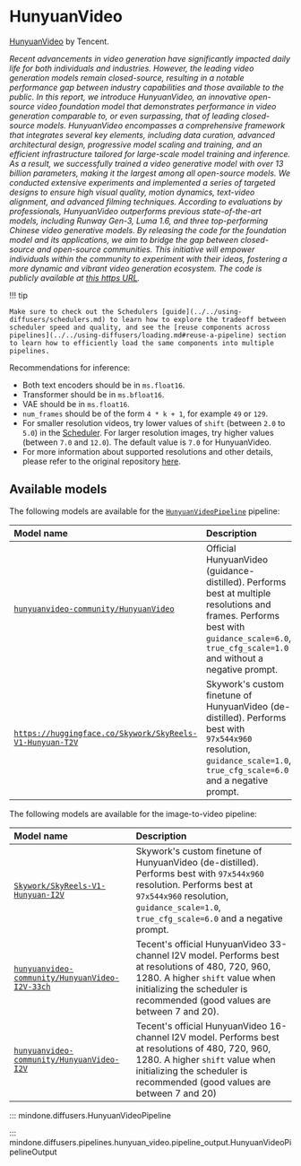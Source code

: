 <!-- Copyright 2024 The HuggingFace Team. All rights reserved.
#
# Licensed under the Apache License, Version 2.0 (the "License");
# you may not use this file except in compliance with the License.
# You may obtain a copy of the License at
#
#     http://www.apache.org/licenses/LICENSE-2.0
#
# Unless required by applicable law or agreed to in writing, software
# distributed under the License is distributed on an "AS IS" BASIS,
# WITHOUT WARRANTIES OR CONDITIONS OF ANY KIND, either express or implied.
# See the License for the specific language governing permissions and
# limitations under the License. -->

# HunyuanVideo

[HunyuanVideo](https://www.arxiv.org/abs/2412.03603) by Tencent.

*Recent advancements in video generation have significantly impacted daily life for both individuals and industries. However, the leading video generation models remain closed-source, resulting in a notable performance gap between industry capabilities and those available to the public. In this report, we introduce HunyuanVideo, an innovative open-source video foundation model that demonstrates performance in video generation comparable to, or even surpassing, that of leading closed-source models. HunyuanVideo encompasses a comprehensive framework that integrates several key elements, including data curation, advanced architectural design, progressive model scaling and training, and an efficient infrastructure tailored for large-scale model training and inference. As a result, we successfully trained a video generative model with over 13 billion parameters, making it the largest among all open-source models. We conducted extensive experiments and implemented a series of targeted designs to ensure high visual quality, motion dynamics, text-video alignment, and advanced filming techniques. According to evaluations by professionals, HunyuanVideo outperforms previous state-of-the-art models, including Runway Gen-3, Luma 1.6, and three top-performing Chinese video generative models. By releasing the code for the foundation model and its applications, we aim to bridge the gap between closed-source and open-source communities. This initiative will empower individuals within the community to experiment with their ideas, fostering a more dynamic and vibrant video generation ecosystem. The code is publicly available at [this https URL](https://github.com/tencent/HunyuanVideo).*

!!! tip

    Make sure to check out the Schedulers [guide](../../using-diffusers/schedulers.md) to learn how to explore the tradeoff between scheduler speed and quality, and see the [reuse components across pipelines](../../using-diffusers/loading.md#reuse-a-pipeline) section to learn how to efficiently load the same components into multiple pipelines.

Recommendations for inference:
- Both text encoders should be in `ms.float16`.
- Transformer should be in `ms.bfloat16`.
- VAE should be in `ms.float16`.
- `num_frames` should be of the form `4 * k + 1`, for example `49` or `129`.
- For smaller resolution videos, try lower values of `shift` (between `2.0` to `5.0`) in the [Scheduler](https://mindspore-lab.github.io/mindone/latest/diffusers/api/schedulers/flow_match_euler_discrete/#mindone.diffusers.FlowMatchEulerDiscreteScheduler). For larger resolution images, try higher values (between `7.0` and `12.0`). The default value is `7.0` for HunyuanVideo.
- For more information about supported resolutions and other details, please refer to the original repository [here](https://github.com/Tencent/HunyuanVideo/).

## Available models

The following models are available for the [`HunyuanVideoPipeline`](text-to-video) pipeline:

| Model name | Description |
|:---|:---|
| [`hunyuanvideo-community/HunyuanVideo`](https://huggingface.co/hunyuanvideo-community/HunyuanVideo) | Official HunyuanVideo (guidance-distilled). Performs best at multiple resolutions and frames. Performs best with `guidance_scale=6.0`, `true_cfg_scale=1.0` and without a negative prompt. |
| [`https://huggingface.co/Skywork/SkyReels-V1-Hunyuan-T2V`](https://huggingface.co/Skywork/SkyReels-V1-Hunyuan-T2V) | Skywork's custom finetune of HunyuanVideo (de-distilled). Performs best with `97x544x960` resolution, `guidance_scale=1.0`, `true_cfg_scale=6.0` and a negative prompt. |

The following models are available for the image-to-video pipeline:

| Model name | Description |
|:---|:---|
| [`Skywork/SkyReels-V1-Hunyuan-I2V`](https://huggingface.co/Skywork/SkyReels-V1-Hunyuan-I2V) | Skywork's custom finetune of HunyuanVideo (de-distilled). Performs best with `97x544x960` resolution. Performs best at `97x544x960` resolution, `guidance_scale=1.0`, `true_cfg_scale=6.0` and a negative prompt. |
| [`hunyuanvideo-community/HunyuanVideo-I2V-33ch`](https://huggingface.co/hunyuanvideo-community/HunyuanVideo-I2V) | Tecent's official HunyuanVideo 33-channel I2V model. Performs best at resolutions of 480, 720, 960, 1280. A higher `shift` value when initializing the scheduler is recommended (good values are between 7 and 20). |
| [`hunyuanvideo-community/HunyuanVideo-I2V`](https://huggingface.co/hunyuanvideo-community/HunyuanVideo-I2V) | Tecent's official HunyuanVideo 16-channel I2V model. Performs best at resolutions of 480, 720, 960, 1280. A higher `shift` value when initializing the scheduler is recommended (good values are between 7 and 20) |

::: mindone.diffusers.HunyuanVideoPipeline

::: mindone.diffusers.pipelines.hunyuan_video.pipeline_output.HunyuanVideoPipelineOutput
